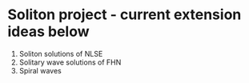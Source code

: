 # Soliton project - current extension ideas below
1. Soliton solutions of NLSE
2. Solitary wave solutions of FHN
3. Spiral waves


